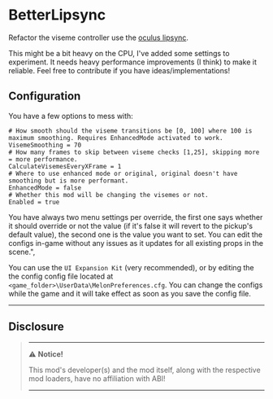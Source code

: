 # BetterLipsync

Refactor the viseme controller use the [oculus lipsync](https://developer.oculus.com/documentation/unity/audio-ovrlipsync-unity/).

This might be a bit heavy on the CPU, I've added some settings to experiment. It needs heavy performance improvements (I think) to
make it reliable. Feel free to contribute if you have ideas/implementations!

## Configuration

You have a few options to mess with:

```console
# How smooth should the viseme transitions be [0, 100] where 100 is maximum smoothing. Requires EnhancedMode activated to work.
VisemeSmoothing = 70
# How many frames to skip between viseme checks [1,25], skipping more = more performance.
CalculateVisemesEveryXFrame = 1
# Where to use enhanced mode or original, original doesn't have smoothing but is more performant.
EnhancedMode = false
# Whether this mod will be changing the visemes or not.
Enabled = true
```

You have always two menu settings per override, the first one says whether it should override or not  the value (if it's
false it will revert to the pickup's default value), the second one is the value you want to set. You can edit the
configs in-game without any issues as it updates for all existing props in the scene.",

You can use the `UI Expansion Kit` (very recommended), or by editing the the config config file located at
`<game_folder>\UserData\MelonPreferences.cfg`. You can change the configs while the game and it will take effect as soon
as you save the config file.

---

## Disclosure

> ---
> ⚠️ **Notice!**  
>
> This mod's developer(s) and the mod itself, along with the respective mod loaders, have no affiliation with ABI!
>
> ---
